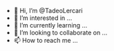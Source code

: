 - 👋 Hi, I’m @TadeoLercari
- 👀 I’m interested in ...
- 🌱 I’m currently learning ...
- 💞️ I’m looking to collaborate on ...
- 📫 How to reach me ...

<!---
TadeoLercari/TadeoLercari is a ✨ special ✨ repository because its `README.md` (this file) appears on your GitHub profile.
You can click the Preview link to take a look at your changes.
--->
